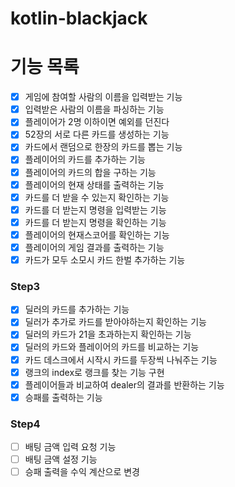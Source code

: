 # kotlin-blackjack

# 기능 목록
- [x] 게임에 참여할 사람의 이름을 입력받는 기능
- [x] 입력받은 사람의 이름을 파싱하는 기능
- [x] 플레이어가 2명 이하이면 예외를 던진다
- [x] 52장의 서로 다른 카드를 생성하는 기능 
- [x] 카드에서 랜덤으로 한장의 카드를 뽑는 기능
- [x] 플레이어의 카드를 추가하는 기능
- [x] 플레이어의 카드의 합을 구하는 기능
- [x] 플레이어의 현재 상태를 출력하는 기능
- [x] 카드를 더 받을 수 있는지 확인하는 기능
- [x] 카드를 더 받는지 명령을 입력받는 기능
- [x] 카드를 더 받는지 명령을 확인하는 기능
- [x] 플레이어의 현재스코어를 확인하는 기능
- [x] 플레이어의 게임 결과를 출력하는 기능
- [x] 카드가 모두 소모시 카드 한벌 추가하는 기능

### Step3

- [x] 딜러의 카드를 추가하는 기능
- [x] 딜러가 추가로 카드를 받아야하는지 확인하는 기능
- [x] 딜러의 카드가 21을 초과하는지 확인하는 기능
- [x] 딜러의 카드와 플레이어의 카드를 비교하는 기능
- [x] 카드 데스크에서 시작시 카드를 두장씩 나눠주는 기능
- [x] 랭크의 index로 랭크를 찾는 기능 구현
- [x] 플레이어들과 비교하여 dealer의 결과를 반환하는 기능
- [x] 승패를 출력하는 기능

### Step4

- [ ] 배팅 금액 입력 요청 기능
- [ ] 배팅 금액 설정 기능
- [ ] 승패 출력을 수익 계산으로 변경 
